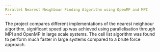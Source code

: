 ```yaml
---
Parallel Nearest Neighbour Finding Algorithm using OpenMP and MPI
---
```


The project compares different implementations of the nearest neighbour algorithm, significant speed up was achieved using parallelisation through MPI and OpenMP in large scale systems. The cell list algorithm was found to perform much faster in large systems compared to a brute force approach.
